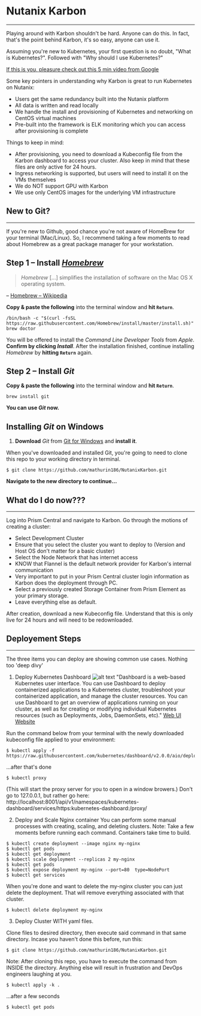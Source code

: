 # Nutanix Karbon
---------------
Playing around with Karbon shouldn't be hard. Anyone can do this. In fact, that's the point behind Karbon, it's so easy, anyone can use it. 

Assuming you're new to Kubernetes, your first question is no doubt, "What is Kubernetes?". Followed with "Why should I use Kubernetes?"

[If this is you, pleasure check out this 5 min video from Google](https://www.youtube.com/watch?v=cC46cg5FFAM)

Some key pointers in understanding why Karbon is great to run Kubernetes on Nutanix:
- Users get the same redundancy built into the Nutanix platform
- All data is written and read locally
- We handle the install and provisioning of Kubernetes and networking on CentOS virtual machines
- Pre-built into the framework is ELK monitoring which you can access after provisioning is complete

Things to keep in mind:
- After provisioning, you need to download a Kubeconfig file from the Karbon dashboard to access your cluster. Also keep in mind that these files are only active for 24 hours.
- Ingress networking is supported, but users will need to install it on the VMs themselves
- We do NOT support GPU with Karbon
- We use only CentOS images for the underlying VM infrastructure

## New to Git?
------------------
If you're new to Github, good chance you're not aware of HomeBrew for your terminal (Mac/Linux). So, I recommend taking a few moments to read about Homebrew as a great package manager for your workstation. 

## Step 1 – Install [*Homebrew*](http://brew.sh/)

> *Homebrew* […] simplifies the installation of software on the Mac OS X operating system.

– [Homebrew – Wikipedia](http://en.wikipedia.org/wiki/Homebrew_%28package_management_software%29)

**Copy & paste the following** into the terminal window and **hit `Return`**.

```shell
/bin/bash -c "$(curl -fsSL https://raw.githubusercontent.com/Homebrew/install/master/install.sh)"
brew doctor
```

You will be offered to install the *Command Line Developer Tools* from *Apple*. **Confirm by clicking *Install***. After the installation finished, continue installing *Homebrew* by **hitting `Return`** again.

## Step 2 – Install *Git*

**Copy & paste the following** into the terminal window and **hit `Return`**.

```shell
brew install git
```

**You can use *Git* now.**

## Installing *Git* on Windows

1. **Download** *Git* from [Git for Windows](https://gitforwindows.org) and **install it**.

When you've downloaded and installed Git, you're going to need to clone this repo to your working directory in terminal. 

```
$ git clone https://github.com/mathurin186/NutanixKarbon.git
```

**Navigate to the new directory to continue...**

## What do I do now???
------------------

Log into Prism Central and navigate to Karbon. Go through the motions of creating a cluster:
- Select Development Cluster
- Ensure that you select the cluster you want to deploy to (Version and Host OS don't matter for a basic cluster)
- Select the Node Network that has internet access
- KNOW that Flannel is the default network provider for Karbon's internal communication
- Very important to put in your Prism Central cluster login information as Karbon does the deployment through PC.
- Select a previously created Storage Container from Prism Element as your primary storage.
- Leave everything else as default.

After creation, download a new Kubeconfig file. Understand that this is only live for 24 hours and will need to be redownloaded.



## Deployement Steps
--------------------
The three items you can deploy are showing common use cases. Nothing too 'deep divy'

1. Deploy Kubernetes Dashboard
![alt text](https://d33wubrfki0l68.cloudfront.net/349824f68836152722dab89465835e604719caea/6e0b7/images/docs/ui-dashboard.png)
"Dashboard is a web-based Kubernetes user interface. You can use Dashboard to deploy containerized applications to a Kubernetes cluster, troubleshoot your containerized application, and manage the cluster resources. You can use Dashboard to get an overview of applications running on your cluster, as well as for creating or modifying individual Kubernetes resources (such as Deployments, Jobs, DaemonSets, etc)." [Web UI Website](https://kubernetes.io/docs/tasks/access-application-cluster/web-ui-dashboard/)

Run the command below from your terminal with the newly downloaded kubeconfig file applied to your environment:
```
$ kubectl apply -f https://raw.githubusercontent.com/kubernetes/dashboard/v2.0.0/aio/deploy/recommended.yaml
```

...after that's done
```
$ kubectl proxy 
```
(This will start the proxy server for you to open in a window browers.)
Don't go to 127.0.0.1, but rather go here:
http://localhost:8001/api/v1/namespaces/kubernetes-dashboard/services/https:kubernetes-dashboard:/proxy/

2. Deploy and Scale Nginx container
You can perform some manual processes with creating, scaling, and deleting clusters. 
Note: Take a few moments before running each command. Containers take time to build.

```
$ kubectl create deployment --image nginx my-nginx
$ kubectl get pods
$ kubectl get deployment
$ kubectl scale deployment --replicas 2 my-nginx
$ kubectl get pods
$ kubectl expose deployment my-nginx --port=80  type=NodePort
$ kubectl get services
```
When you're done and want to delete the my-nginx cluster you can just delete the deployment. That will remove everything associated with that cluster.
```
$ kubectl delete deployment my-nginx
```

3. Deploy Cluster WITH yaml files. 

Clone files to desired directory, then execute said command in that same directory. Incase you haven't done this before, run this:
```
$ git clone https://github.com/mathurin186/NutanixKarbon.git
```

Note: After cloning this repo, you have to execute the command from INSIDE the directory. Anything else will result in frustration and DevOps engineers laughing at you.

```
$ kubectl apply -k .
```
...after a few seconds
```
$ kubectl get pods
```
